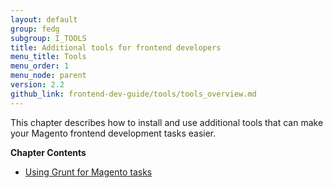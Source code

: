 ```yaml
---
layout: default
group: fedg
subgroup: I_TOOLS
title: Additional tools for frontend developers
menu_title: Tools
menu_order: 1
menu_node: parent
version: 2.2
github_link: frontend-dev-guide/tools/tools_overview.md
---
```



This chapter describes how to install and use additional tools that can make your Magento frontend development tasks easier.

**Chapter Contents**

- [Using Grunt for Magento tasks](page.baseurl/frontend-dev-guide/tools/using_grunt.html)
